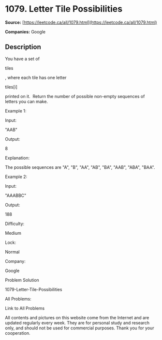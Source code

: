 # 1079. Letter Tile Possibilities

**Source:** [https://leetcode.ca/all/1079.html](https://leetcode.ca/all/1079.html)

**Companies:** Google

## Description

You have a set of

tiles

, where each tile has one letter

tiles[i]

printed on it.  Return the number of possible non-empty sequences of letters you can
        make.

Example 1:

Input:

"AAB"

Output:

8

Explanation:

The possible sequences are "A", "B", "AA", "AB", "BA", "AAB", "ABA", "BAA".

Example 2:

Input:

"AAABBC"

Output:

188

Difficulty:

Medium

Lock:

Normal

Company:

Google

Problem Solution

1079-Letter-Tile-Possibilities

All Problems:

Link to All Problems

All contents and pictures on this website come from the Internet and are updated regularly every week. They are for personal study and research only, and should not be used for commercial purposes. Thank you for your cooperation.

